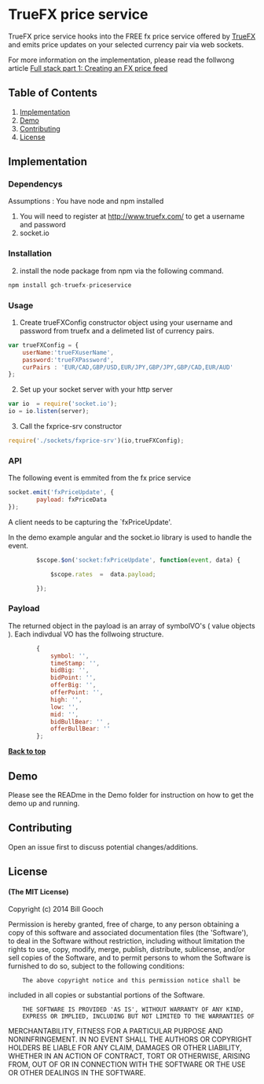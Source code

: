 # TrueFX price service


TrueFX price service hooks into the FREE fx price service offered by [TrueFX](//truefx.com) and emits price updates on your selected currency pair via web sockets.

For more information on the implementation, please read the follwong article [Full stack part 1: Creating an FX price feed](https://medium.com/html5-ria-full-stack/creating-an-fx-price-feed-370e0f623453) 


## Table of Contents

1. [Implementation](#implementation)
1. [Demo](#demo)
1. [Contributing](#contributing)
1. [License](#license)


## Implementation

### Dependencys

Assumptions : You have node and npm installed

1. You will need to register at http://www.truefx.com/ to get a username and password
2. socket.io

### Installation

2. install the node package from npm via the following command.

```javascript
npm install gch-truefx-priceservice
```

### Usage

1. Create trueFXConfig constructor object using your username and password from truefx and a delimeted list of currency pairs.

```javascript
var trueFXConfig = {
    userName:'trueFXuserName',
    password:'trueFXPassword',
    curPairs : 'EUR/CAD,GBP/USD,EUR/JPY,GBP/JPY,GBP/CAD,EUR/AUD'
};
```

2. Set up your socket server with your http server

```javascript
var io  = require('socket.io');
io = io.listen(server);
```

3. Call the fxprice-srv constructor

```javascript
require('./sockets/fxprice-srv')(io,trueFXConfig);
```

### API

The following event is emmited from the fx price service

```javascript
socket.emit('fxPriceUpdate', {
        payload: fxPriceData
});
```
A client needs to be capturing the `fxPriceUpdate'.

In the demo example angular and the socket.io library is used to handle the event.

```javascript
        $scope.$on('socket:fxPriceUpdate', function(event, data) {

            $scope.rates  =  data.payload;

        });
```

### Payload

The returned object in the payload is an array of symbolVO's ( value objects ). Each indivdual VO has the follwoing structure.

```javascript
        {
            symbol: '',
            timeStamp: '',
            bidBig: '',
            bidPoint: '',
            offerBig: '',
            offerPoint: '',
            high: '',
            low: '',
            mid: '',
            bidBullBear: '' ,
            offerBullBear: ''
        };
```

**[Back to top](#table-of-contents)**

## Demo

Please see the READme in the Demo folder for instruction on how to get the demo up and running.

## Contributing

Open an issue first to discuss potential changes/additions.

## License

#### (The MIT License)

Copyright (c) 2014 Bill Gooch

Permission is hereby granted, free of charge, to any person obtaining
a copy of this software and associated documentation files (the
'Software'), to deal in the Software without restriction, including
without limitation the rights to use, copy, modify, merge, publish,
        distribute, sublicense, and/or sell copies of the Software, and to
permit persons to whom the Software is furnished to do so, subject to
the following conditions:

        The above copyright notice and this permission notice shall be
included in all copies or substantial portions of the Software.

        THE SOFTWARE IS PROVIDED 'AS IS', WITHOUT WARRANTY OF ANY KIND,
        EXPRESS OR IMPLIED, INCLUDING BUT NOT LIMITED TO THE WARRANTIES OF
MERCHANTABILITY, FITNESS FOR A PARTICULAR PURPOSE AND NONINFRINGEMENT.
        IN NO EVENT SHALL THE AUTHORS OR COPYRIGHT HOLDERS BE LIABLE FOR ANY
CLAIM, DAMAGES OR OTHER LIABILITY, WHETHER IN AN ACTION OF CONTRACT,
        TORT OR OTHERWISE, ARISING FROM, OUT OF OR IN CONNECTION WITH THE
SOFTWARE OR THE USE OR OTHER DEALINGS IN THE SOFTWARE.











